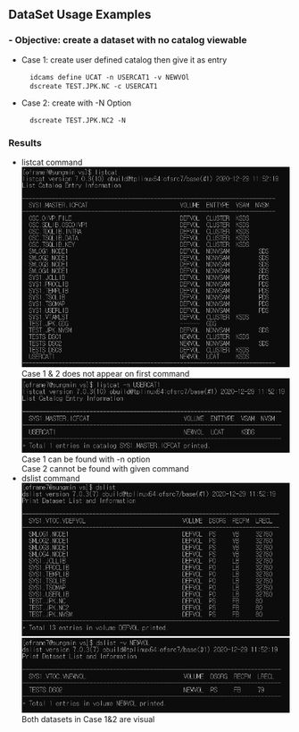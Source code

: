## DataSet Usage Examples

### - Objective: create a dataset with no catalog viewable

- Case 1: create user defined catalog then give it as entry
        
        idcams define UCAT -n USERCAT1 -v NEWVOl
        dscreate TEST.JPK.NC -c USERCAT1
- Case 2: create with -N Option
        
        dscreate TEST.JPK.NC2 -N

### Results
- listcat command
    ![alt](images/listcat.PNG)
    Case 1 & 2 does not appear on first command
    ![alt](images/listcat2.PNG)
     Case 1 can be found with -n option\
     Case 2 cannot be found with given command
- dslist command
    ![alt](images/dslist2.PNG)
    ![alt](images/dslist4.PNG)
  Both datasets in Case 1&2 are visual






    

